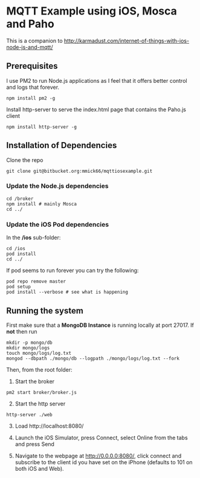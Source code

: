 # MQTT Example using iOS, Mosca and Paho #

This is a companion to http://karmadust.com/internet-of-things-with-ios-node-js-and-mqtt/

## Prerequisites

I use PM2 to run Node.js applications as I feel that it offers better control and logs that forever.

```
npm install pm2 -g
```

Install http-server to serve the index.html page that contains the Paho.js client

```
npm install http-server -g
```

## Installation of Dependencies

Clone the repo

```
git clone git@bitbucket.org:mmick66/mqttiosexample.git
```

### Update the Node.js dependencies

```
cd /broker
npm install # mainly Mosca
cd ../
```

### Update the iOS Pod dependencies

In the **/ios** sub-folder:

```
cd /ios
pod install
cd ../
```

If pod seems to run forever you can try the following:

```
pod repo remove master
pod setup
pod install --verbose # see what is happening
```

## Running the system

First make sure that a **MongoDB Instance** is running locally at port 27017. If **not** then run 

```
mkdir -p mongo/db
mkdir mongo/logs
touch mongo/logs/log.txt
mongod --dbpath ./mongo/db --logpath ./mongo/logs/log.txt --fork
```


Then, from the root folder:

1. Start the broker
```
pm2 start broker/broker.js
```

2. Start the http server
```
http-server ./web
```

3. Load http://localhost:8080/

4. Launch the iOS Simulator, press Connect, select Online from the tabs and press Send

5. Navigate to the webpage at http://0.0.0.0:8080/, click connect and subscribe to the client id you have set on the iPhone (defaults to 101 on both iOS and Web).
